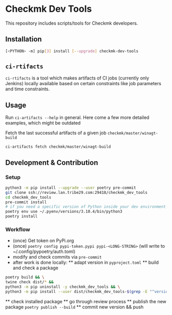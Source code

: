 # Checkmk Dev Tools

This repository includes scripts/tools for Checkmk developers.

## Installation

```sh
[<PYTHON> -m] pip[3] install [--upgrade] checkmk-dev-tools
```

## `ci-rtifacts`

`ci-rtifacts` is a tool which makes artifacts of CI jobs (currently only Jenkins) locally available
based on certain constraints like job parameters and time constraints.


## Usage

Run `ci-artifacts --help` in general. Here come a few more detailed examples, which might be outdated

Fetch the last successful artifacts of a given job `checkmk/master/winagt-build`
```
ci-artifacts fetch checkmk/master/winagt-build
```

## Development & Contribution

### Setup

```sh
python3 -m pip install --upgrade --user poetry pre-commit
git clone ssh://review.lan.tribe29.com:29418/checkmk_dev_tools
cd checkmk_dev_tools
pre-commit install
# if you need a specific version of Python inside your dev environment
poetry env use ~/.pyenv/versions/3.10.4/bin/python3
poetry install
```

### Workflow

* (once) Get token on PyPi.org
* (once) `poetry config pypi-token.pypi pypi-<LONG-STRING>`
  (will write to ~/.config/pypoetry/auth.toml)
* modify and check commits via `pre-commit`
* after work is done locally:
** adapt version in `pyproject.toml`
** build and check a package
```sh
poetry build && \
twine check dist/* &&
python3 -m pip uninstall -y checkmk_dev_tools && \
python3 -m pip install --user dist/checkmk_dev_tools-$(grep -E "^version.?=" pyproject.toml | cut -d '"' -f 2)-py3-none-any.whl
```
** check installed package
** go through review process
** publish the new package `poetry publish --build`
** commit new version && push
